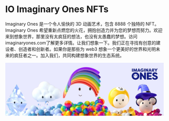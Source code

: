 # IO Imaginary Ones NFTs

Imaginary Ones 是一个令人愉快的 3D 动画艺术，包含 8888 个独特的 NFT。Imaginary Ones 希望重新点燃您的火花，拥抱创造力并为您的梦想而努力。欢迎来到想象世界，那里没有太疯狂的想法，也没有太愚蠢的梦想。访问imaginaryones.com了解更多详情。让我们想象一下。我们正在寻找有创意的建设者、创造者和创新者。如果你是那些为 web3 想象一个更美好的世界和光明未来的疯狂者之一。加入我们，共同构建想象世界的生态系统。

![nft](1500x500.jpg)
